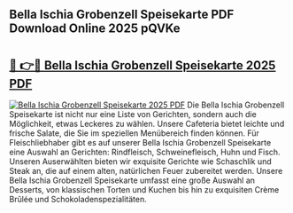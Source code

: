 ## Bella Ischia Grobenzell Speisekarte PDF Download Online 2025 pQVKe

# <h2><a href="http://gc71m3o.nevu.top/?p=Bella+Ischia+Grobenzell+Speisekarte">🔗 👉🔴 Bella Ischia Grobenzell Speisekarte 2025 PDF</a></h2>

[![Bella Ischia Grobenzell Speisekarte 2025 PDF](https://i.imgur.com/dBaPXMq.png)](http://gc71m3o.nevu.top/?p=Bella+Ischia+Grobenzell+Speisekarte)
Die Bella Ischia Grobenzell Speisekarte ist nicht nur eine Liste von Gerichten, sondern auch die Möglichkeit, etwas Leckeres zu wählen. Unsere Cafeteria bietet leichte und frische Salate, die Sie im speziellen Menübereich finden können. Für Fleischliebhaber gibt es auf unserer Bella Ischia Grobenzell Speisekarte eine Auswahl an Gerichten: Rindfleisch, Schweinefleisch, Huhn und Fisch. Unseren Auserwählten bieten wir exquisite Gerichte wie Schaschlik und Steak an, die auf einem alten, natürlichen Feuer zubereitet werden. Unsere Bella Ischia Grobenzell Speisekarte umfasst eine große Auswahl an Desserts, von klassischen Torten und Kuchen bis hin zu exquisiten Crème Brûlée und Schokoladenspezialitäten.
